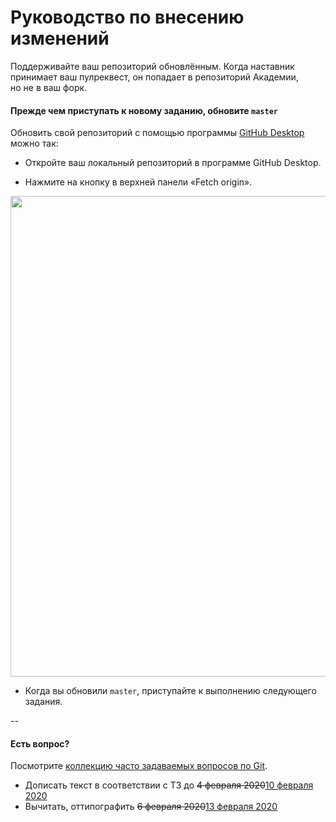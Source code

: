 # Руководство по внесению изменений

Поддерживайте ваш репозиторий обновлённым. Когда наставник принимает ваш пулреквест, он попадает в репозиторий Академии, но не в ваш форк.

#### Прежде чем приступать к новому заданию, обновите `master`

Обновить свой репозиторий с помощью программы [GitHub Desktop](https://desktop.github.com) можно так:

- Откройте ваш локальный репозиторий в программе GitHub Desktop.

- Нажмите на кнопку в верхней панели «Fetch origin».

<img width="769" alt="" src="https://user-images.githubusercontent.com/10909/29034537-353cee30-7ba1-11e7-8db2-f18845f308da.png">

- Когда вы обновили `master`, приступайте к выполнению следующего задания.

--

#### Есть вопрос?

Посмотрите [коллекцию часто задаваемых вопросов по Git](http://firstaidgit.ru).

<ul>
  <li>Дописать текст в соответствии с ТЗ до <del datetime="2020-02-02">4 февраля 2020</del><ins  datetime="2020-02-04" cite="/agile-check.html#text">10 февраля 2020</ins></li>
  <li>Вычитать, оттипографить <del datetime="2020-02-03">6 февраля 2020</del><ins  datetime="2020-02-04" cite="/agile-check.html#text">13 февраля 2020</ins></li>
 </ul>
